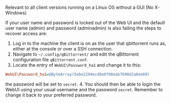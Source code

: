Relevant to all client versions running on a Linux OS without a GUI (No X-Windows)

If your user name and password is locked out of the Web UI and the default user name (admin) and password (adminadmin) is also failing the steps to recover access are:

1. Log in to the machine the client is on as the user that qbittorrent runs as, either at the console or over a SSH connection.
2. Navigate to `~/.config/qBittorrent/` and edit the qBittorrent configuration file `qBittorrent.conf`.
3. Locate the entry of `WebUI\Password_ha1` and change it to this:

 ```ini
WebUI\Password_ha1=@ByteArray(5ebe2294ecd0e0f08eab7690d2a6ee69)
```
the password will be set to `secret`.
4. You should then be able to login the WebUI using your usual username and the password `secret`. Remember to change it back to your preferred password.
